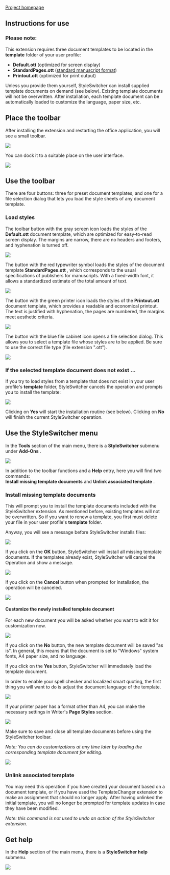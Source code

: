 [Project homepage](https://peter88213.github.io/StyleSwitcher/)

## Instructions for use

### Please note:

This extension requires three document templates to be located in the  __template__  folder of your user profile: 

*  __Default.ott__  (optimized for screen display)
*  __StandardPages.ott__  ([standard manuscript format](https://en.wikipedia.org/wiki/Standard_manuscript_format))
*  __Printout.ott__  (optimized for print output)

Unless you provide them yourself, StyleSwitcher can install supplied template documents on demand (see below). 
Existing template documents will not be overwritten. After installation, each template document can be automatically 
loaded to customize the language, paper size, etc.

## Place the toolbar

After installing the extension and restarting the office application, you will see a small toolbar. 


![](Screenshots/Toolbar00-en.png)



You can dock it to a suitable place on the user interface.


![](Screenshots/Toolbar00dock-en.png)



## Use the toolbar

There are four buttons: three for preset document templates, and one for a file selection dialog that 
lets you load the style sheets of any document template.

### Load styles

The toolbar button with the gray screen icon loads the styles of the  __Default.ott__  document template, 
which are optimized for easy-to-read screen display. The margins are narrow, there are no headers and footers, 
and hyphenation is turned off.


![](Screenshots/Toolbar01-en.png)



The button with the red typewriter symbol loads the styles of the document template  __StandardPages.ott__ , 
which corresponds to the usual specifications of publishers for manuscripts. With a fixed-width font, it 
allows a standardized estimate of the total amount of text.


![](Screenshots/Toolbar02-en.png)



The button with the green printer icon loads the styles of the  __Printout.ott__  document template, 
which provides a readable and economical printout. The text is justified with hyphenation, the pages 
are numbered, the margins meet aesthetic criteria.


![](Screenshots/Toolbar03-en.png)



The button with the blue file cabinet icon opens a file selection dialog. This allows you to select a 
template file whose styles are to be applied. Be sure to use the correct file type (file extension ".ott"). 


![](Screenshots/Toolbar04-en.png)



### If the selected template document does not exist ...

If you try to load styles from a template that does not exist in your user profile's  __template__  folder, StyleSwitcher 
cancels the operation and prompts you to install the template:


![](Screenshots/Message00-en.png)



Clicking on  __Yes__  will start the installation routine (see below). Clicking on  __No__  will finish
the current StyleSwitcher operation. 


## Use the StyleSwitcher menu

In the  __Tools__  section of the main menu, there is a  __StyleSwitcher__  submenu under  __Add-Ons__ . 


![](Screenshots/UserMenu-en.png)



In addition to the toolbar functions and a  __Help__  entry, here you will find two commands:  
__Install missing template documents__  and  __Unlink associated template__ . 

### Install missing template documents

This will prompt you to install the template documents included with the StyleSwitcher extension. As mentioned 
before, existing templates will not be overwritten. So if you want to renew a template, you first must delete 
your file in your user profile's  __template__  folder. 

Anyway, you will see a message before StyleSwitcher installs files:


![](Screenshots/Message01-en.png)


If you click on the  __OK__  button, StyleSwitcher will install all missing template documents. If the templates already exist, StyleSwitcher will cancel the Operation and show a message.


![](Screenshots/Message04-en.png)



If you click on the  __Cancel__  button when prompted for installation, the operation will be canceled.


![](Screenshots/Message02-en.png)




#### Customize the newly installed template document


For each new document you will be asked whether you want to edit it for customization now.


![](Screenshots/Message03-en.png)



If you click on the  __No__  button, the new template document will be saved "as is". In general, this 
means that the document is set to "Windows" system fonts, A4 paper size, and no language. 

If you click on the  __Yes__  button, StyleSwitcher will immediately load the template document. 

In order to enable your spell checker and localized smart quoting, the first thing you will want to do is adjust the document language of the template.


![](Screenshots/Customize00-en.png)



If your printer paper has a format other than A4, you can make the necessary settings in Writer's  __Page Styles__  section.


![](Screenshots/Customize01-en.png)



Make sure to save and close all template documents before using the StyleSwitcher toolbar. 



_Note: You can do customizations at any time later by loading the corresponding template document for editing._ 


![](Screenshots/Customize02-en.png)



### Unlink associated template

You may need this operation if you have created your document based on a document template, or if you have used the TemplateChanger extension to make an assignment that should no longer apply. After having unlinked the initial template, you will no longer be prompted for template updates in case they have been modified.

_Note: this command is not used to undo an action of the StyleSwitcher extension._




## Get help

In the  __Help__  section of the main menu, there is a  __StyleSwitcher help__  submenu. 

![](Screenshots/HelpMenu-en.png)



